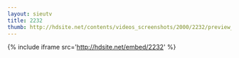 ```yaml
---
layout: sieutv
title: 2232
thumb: http://hdsite.net/contents/videos_screenshots/2000/2232/preview_360p.mp4.jpg
---
```

{% include iframe src='http://hdsite.net/embed/2232' %}
 
